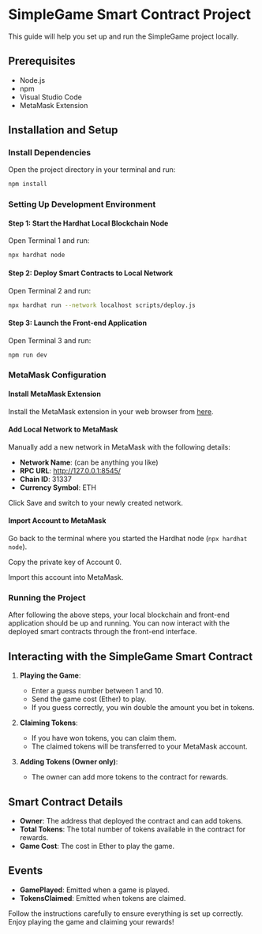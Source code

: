 # SimpleGame Smart Contract Project

This guide will help you set up and run the SimpleGame project locally.

## Prerequisites

- Node.js
- npm
- Visual Studio Code
- MetaMask Extension

## Installation and Setup

### Install Dependencies

Open the project directory in your terminal and run:

```bash
npm install
```

### Setting Up Development Environment

#### Step 1: Start the Hardhat Local Blockchain Node

Open Terminal 1 and run:

```bash
npx hardhat node
```

#### Step 2: Deploy Smart Contracts to Local Network

Open Terminal 2 and run:

```bash
npx hardhat run --network localhost scripts/deploy.js
```

#### Step 3: Launch the Front-end Application

Open Terminal 3 and run:

```bash
npm run dev
```

### MetaMask Configuration

#### Install MetaMask Extension

Install the MetaMask extension in your web browser from [here](https://metamask.io/).

#### Add Local Network to MetaMask

Manually add a new network in MetaMask with the following details:

- **Network Name**: (can be anything you like)
- **RPC URL**: http://127.0.0.1:8545/
- **Chain ID**: 31337
- **Currency Symbol**: ETH

Click Save and switch to your newly created network.

#### Import Account to MetaMask

Go back to the terminal where you started the Hardhat node (`npx hardhat node`).

Copy the private key of Account 0.

Import this account into MetaMask.

### Running the Project

After following the above steps, your local blockchain and front-end application should be up and running. You can now interact with the deployed smart contracts through the front-end interface.

## Interacting with the SimpleGame Smart Contract

1. **Playing the Game**:
    - Enter a guess number between 1 and 10.
    - Send the game cost (Ether) to play.
    - If you guess correctly, you win double the amount you bet in tokens.

2. **Claiming Tokens**:
    - If you have won tokens, you can claim them.
    - The claimed tokens will be transferred to your MetaMask account.

3. **Adding Tokens (Owner only)**:
    - The owner can add more tokens to the contract for rewards.

## Smart Contract Details

- **Owner**: The address that deployed the contract and can add tokens.
- **Total Tokens**: The total number of tokens available in the contract for rewards.
- **Game Cost**: The cost in Ether to play the game.

## Events

- **GamePlayed**: Emitted when a game is played.
- **TokensClaimed**: Emitted when tokens are claimed.

Follow the instructions carefully to ensure everything is set up correctly. Enjoy playing the game and claiming your rewards!
